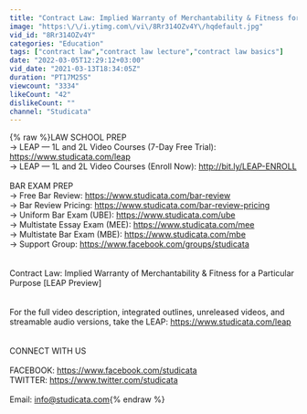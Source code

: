 ```yaml
---
title: "Contract Law: Implied Warranty of Merchantability & Fitness for a Particular Purpose [LEAP Preview]"
image: "https:\/\/i.ytimg.com\/vi\/8Rr314OZv4Y\/hqdefault.jpg"
vid_id: "8Rr314OZv4Y"
categories: "Education"
tags: ["contract law","contract law lecture","contract law basics"]
date: "2022-03-05T12:29:12+03:00"
vid_date: "2021-03-13T18:34:05Z"
duration: "PT17M25S"
viewcount: "3334"
likeCount: "42"
dislikeCount: ""
channel: "Studicata"
---
```

{% raw %}LAW SCHOOL PREP<br />→ LEAP — 1L and 2L Video Courses (7-Day Free Trial): <a rel="nofollow" target="blank" href="https://www.studicata.com/leap">https://www.studicata.com/leap</a><br />→ LEAP — 1L and 2L Video Courses (Enroll Now): <a rel="nofollow" target="blank" href="http://bit.ly/LEAP-ENROLL">http://bit.ly/LEAP-ENROLL</a><br /><br />BAR EXAM PREP<br />→ Free Bar Review: <a rel="nofollow" target="blank" href="https://www.studicata.com/bar-review">https://www.studicata.com/bar-review</a><br />→ Bar Review Pricing: <a rel="nofollow" target="blank" href="https://www.studicata.com/bar-review-pricing">https://www.studicata.com/bar-review-pricing</a><br />→ Uniform Bar Exam (UBE): <a rel="nofollow" target="blank" href="https://www.studicata.com/ube">https://www.studicata.com/ube</a><br />→ Multistate Essay Exam (MEE): <a rel="nofollow" target="blank" href="https://www.studicata.com/mee">https://www.studicata.com/mee</a><br />→ Multistate Bar Exam (MBE): <a rel="nofollow" target="blank" href="https://www.studicata.com/mbe">https://www.studicata.com/mbe</a> <br />→ Support Group: <a rel="nofollow" target="blank" href="https://www.facebook.com/groups/studicata">https://www.facebook.com/groups/studicata</a><br /><br /><br />Contract Law: Implied Warranty of Merchantability &amp; Fitness for a Particular Purpose [LEAP Preview]<br /><br /><br />For the full video description, integrated outlines, unreleased videos, and streamable audio versions, take the LEAP: <a rel="nofollow" target="blank" href="https://www.studicata.com/leap">https://www.studicata.com/leap</a><br /><br /><br />CONNECT WITH US<br /><br />FACEBOOK: <a rel="nofollow" target="blank" href="https://www.facebook.com/studicata">https://www.facebook.com/studicata</a> <br />TWITTER: <a rel="nofollow" target="blank" href="https://www.twitter.com/studicata">https://www.twitter.com/studicata</a> <br /><br />Email: info@studicata.com{% endraw %}
